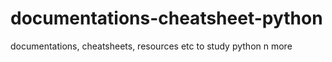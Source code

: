 # documentations-cheatsheet-python
documentations, cheatsheets, resources etc to study python n more
